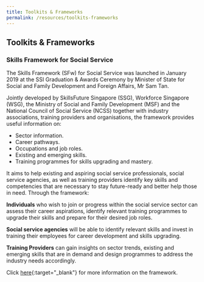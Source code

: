 ```yaml
---
title: Toolkits & Frameworks
permalink: /resources/toolkits-frameworks
---
```

## Toolkits & Frameworks

### Skills Framework for Social Service
The Skills Framework (SFw) for Social Service was launched in January 2019 at the SSI Graduation & Awards Ceremony by Minister of State for Social and Family Development and Foreign Affairs, Mr Sam Tan.   
   
Jointly developed by SkillsFuture Singapore (SSG), Workforce Singapore (WSG), the Ministry of Social and Family Development (MSF) and the National Council of Social Service (NCSS) together with industry associations, training providers and organisations, the framework provides useful information on:
- Sector information.
- Career pathways.
- Occupations and job roles.
- Existing and emerging skills.
- Training programmes for skills upgrading and mastery.   
   
It aims to help existing and aspiring social service professionals, social service agencies, as well as training providers identify key skills and competencies that are necessary to stay future-ready and better help those in need. Through the framework:   
   
**Individuals** who wish to join or progress within the social service sector can assess their career aspirations, identify relevant training programmes to upgrade their skills and prepare for their desired job roles.   
   
**Social service agencies** will be able to identify relevant skills and invest in training their employees for career development and skills upgrading.   
   
**Training Providers** can gain insights on sector trends, existing and emerging skills that are in demand and design programmes to address the industry needs accordingly.   
   
Click [here](https://www.skillsfuture.sg/skills-framework/social-service){:target="_blank"} for more information on the framework.   

